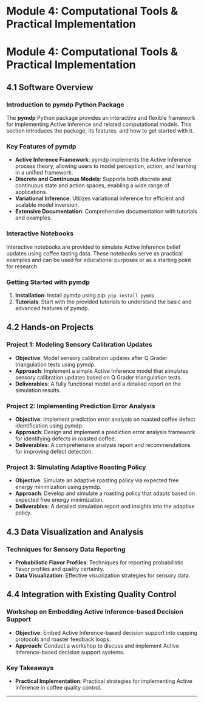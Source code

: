 # Module 4: Computational Tools & Practical Implementation

# Module 4: Computational Tools & Practical Implementation

## 4.1 Software Overview

### Introduction to pymdp Python Package

The **pymdp** Python package provides an interactive and flexible framework for implementing Active Inference and related computational models. This section introduces the package, its features, and how to get started with it.

### Key Features of pymdp

- **Active Inference Framework**: pymdp implements the Active Inference process theory, allowing users to model perception, action, and learning in a unified framework.
- **Discrete and Continuous Models**: Supports both discrete and continuous state and action spaces, enabling a wide range of applications.
- **Variational Inference**: Utilizes variational inference for efficient and scalable model inversion.
- **Extensive Documentation**: Comprehensive documentation with tutorials and examples.

### Interactive Notebooks

Interactive notebooks are provided to simulate Active Inference belief updates using coffee tasting data. These notebooks serve as practical examples and can be used for educational purposes or as a starting point for research.

### Getting Started with pymdp

1. **Installation**: Install pymdp using pip: `pip install pymdp`
2. **Tutorials**: Start with the provided tutorials to understand the basic and advanced features of pymdp.

## 4.2 Hands-on Projects

### Project 1: Modeling Sensory Calibration Updates

- **Objective**: Model sensory calibration updates after Q Grader triangulation tests using pymdp.
- **Approach**: Implement a simple Active Inference model that simulates sensory calibration updates based on Q Grader triangulation tests.
- **Deliverables**: A fully functional model and a detailed report on the simulation results.

### Project 2: Implementing Prediction Error Analysis

- **Objective**: Implement prediction error analysis on roasted coffee defect identification using pymdp.
- **Approach**: Design and implement a prediction error analysis framework for identifying defects in roasted coffee.
- **Deliverables**: A comprehensive analysis report and recommendations for improving defect detection.

### Project 3: Simulating Adaptive Roasting Policy

- **Objective**: Simulate an adaptive roasting policy via expected free energy minimization using pymdp.
- **Approach**: Develop and simulate a roasting policy that adapts based on expected free energy minimization.
- **Deliverables**: A detailed simulation report and insights into the adaptive policy.

## 4.3 Data Visualization and Analysis

### Techniques for Sensory Data Reporting

- **Probabilistic Flavor Profiles**: Techniques for reporting probabilistic flavor profiles and quality certainty.
- **Data Visualization**: Effective visualization strategies for sensory data.

## 4.4 Integration with Existing Quality Control

### Workshop on Embedding Active Inference-based Decision Support

- **Objective**: Embed Active Inference-based decision support into cupping protocols and roaster feedback loops.
- **Approach**: Conduct a workshop to discuss and implement Active Inference-based decision support systems.

### Key Takeaways

- **Practical Implementation**: Practical strategies for implementing Active Inference in coffee quality control.

---